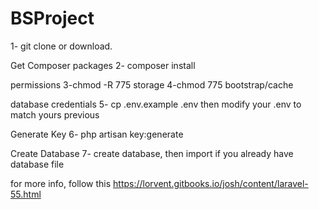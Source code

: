 # BSProject

1- git clone or download.

Get Composer packages
2- composer install

permissions
3-chmod -R 775 storage
4-chmod 775 bootstrap/cache

database credentials
5- cp .env.example .env
then modify your .env to match yours previous

Generate Key
6- php artisan key:generate

Create Database
7- create database, then import if you already have database file 

for more info, follow this https://lorvent.gitbooks.io/josh/content/laravel-55.html
